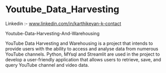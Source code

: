 # Youtube_Data_Harvesting

Linkedin :-    www.linkedin.com/in/karthikeyan-k-contact

Youtube-Data-Harvesting-And-Warehousing

YouTube Data Harvesting and Warehousing is a project that intends to provide users with the ability to access and analyse data from numerous YouTube channels. Python, MYsql and Streamlit are used in the project to develop a user-friendly application that allows users to retrieve, save, and query YouTube channel and video data.

